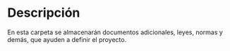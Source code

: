 # Descripción

En esta carpeta se almacenarán documentos adicionales, leyes, normas y demás, que ayuden a definir el proyecto.
